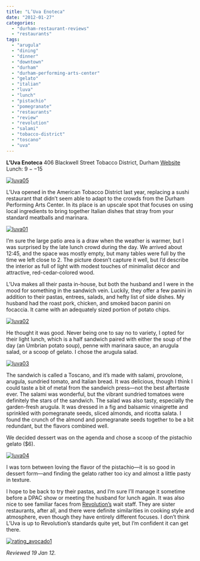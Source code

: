 ```yaml
---
title: "L’Uva Enoteca"
date: "2012-01-27"
categories: 
  - "durham-restaurant-reviews"
  - "restaurants"
tags: 
  - "arugula"
  - "dining"
  - "dinner"
  - "downtown"
  - "durham"
  - "durham-performing-arts-center"
  - "gelato"
  - "italian"
  - "luva"
  - "lunch"
  - "pistachio"
  - "pomegranate"
  - "restaurants"
  - "review"
  - "revolution"
  - "salami"
  - "tobacco-district"
  - "toscano"
  - "uva"
---
```


**L’Uva Enoteca** 406 Blackwell Street Tobacco District, Durham [Website](http://www.luvaenoteca.com/) Lunch: $9--$15

[![](http://s3.amazonaws.com/thegourmez-wpmedia/2012/01/luva05.jpg "luva05")](http://s3.amazonaws.com/thegourmez-wpmedia/2012/01/luva05.jpg)

L’Uva opened in the American Tobacco District last year, replacing a sushi restaurant that didn’t seem able to adapt to the crowds from the Durham Performing Arts Center. In its place is an upscale spot that focuses on using local ingredients to bring together Italian dishes that stray from your standard meatballs and marinara.

[![](http://s3.amazonaws.com/thegourmez-wpmedia/2012/01/luva01.jpg "luva01")](http://s3.amazonaws.com/thegourmez-wpmedia/2012/01/luva01.jpg)

I’m sure the large patio area is a draw when the weather is warmer, but I was surprised by the late lunch crowd during the day. We arrived about 12:45, and the space was mostly empty, but many tables were full by the time we left close to 2. The picture doesn’t capture it well, but I’d describe the interior as full of light with modest touches of minimalist décor and attractive, red-cedar-colored wood.

L’Uva makes all their pasta in-house, but both the husband and I were in the mood for something in the sandwich vein. Luckily, they offer a few panini in addition to their pastas, entrees, salads, and hefty list of side dishes. My husband had the roast pork, chicken, and smoked bacon panini on focaccia. It came with an adequately sized portion of potato chips.

[![](http://s3.amazonaws.com/thegourmez-wpmedia/2012/01/luva02.jpg "luva02")](http://s3.amazonaws.com/thegourmez-wpmedia/2012/01/luva02.jpg)

He thought it was good. Never being one to say no to variety, I opted for their light lunch, which is a half sandwich paired with either the soup of the day (an Umbrian potato soup), penne with marinara sauce, an arugula salad, or a scoop of gelato. I chose the arugula salad.

[![](http://s3.amazonaws.com/thegourmez-wpmedia/2012/01/luva03.jpg "luva03")](http://s3.amazonaws.com/thegourmez-wpmedia/2012/01/luva03.jpg)

The sandwich is called a Toscano, and it’s made with salami, provolone, arugula, sundried tomato, and Italian bread. It was delicious, though I think I could taste a bit of metal from the sandwich press—not the best aftertaste ever. The salami was wonderful, but the vibrant sundried tomatoes were definitely the stars of the sandwich. The salad was also tasty, especially the garden-fresh arugula. It was dressed in a fig and balsamic vinaigrette and sprinkled with pomegranate seeds, sliced almonds, and ricotta salata. I found the crunch of the almond and pomegranate seeds together to be a bit redundant, but the flavors combined well.

We decided dessert was on the agenda and chose a scoop of the pistachio gelato ($6).

[![](http://s3.amazonaws.com/thegourmez-wpmedia/2012/01/luva04.jpg "luva04")](http://s3.amazonaws.com/thegourmez-wpmedia/2012/01/luva04.jpg)

I was torn between loving the flavor of the pistachio—it is so good in dessert form—and finding the gelato rather too icy and almost a little pasty in texture.

I hope to be back to try their pastas, and I’m sure I’ll manage it sometime before a DPAC show or meeting the husband for lunch again. It was also nice to see familiar faces from [Revolution’s](http://www.thegourmez.com/2010/04/revolution-downtown-durham-restaurant-review/) wait staff. They are sister restaurants, after all, and there were definite similarities in cooking style and atmosphere, even though they have entirely different focuses. I don’t think L’Uva is up to Revolution’s standards quite yet, but I’m confident it can get there.

[![](http://s3.amazonaws.com/thegourmez-wpmedia/2009/02/rating_avocado1.gif "rating_avocado1")](http://s3.amazonaws.com/thegourmez-wpmedia/2009/02/rating_avocado1.gif)

_Reviewed 19 Jan 12._
